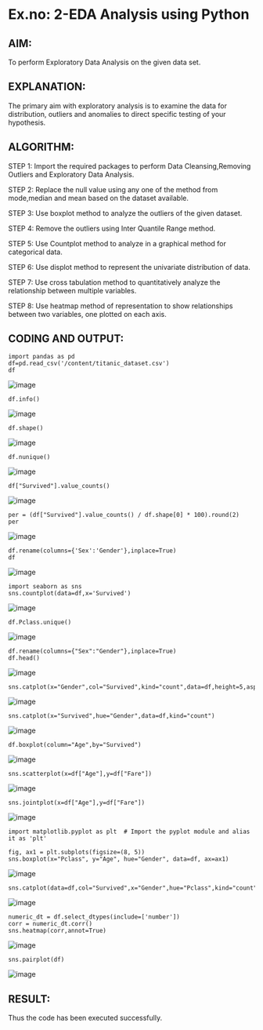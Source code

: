 # Ex.no: 2-EDA Analysis using Python

## AIM:
To perform Exploratory Data Analysis on the given data set.
      
## EXPLANATION:
  The primary aim with exploratory analysis is to examine the data for distribution, outliers and anomalies to direct specific testing of your hypothesis.
  
## ALGORITHM:
STEP 1: Import the required packages to perform Data Cleansing,Removing Outliers and Exploratory Data Analysis.

STEP 2: Replace the null value using any one of the method from mode,median and mean based on the dataset available.

STEP 3: Use boxplot method to analyze the outliers of the given dataset.

STEP 4: Remove the outliers using Inter Quantile Range method.

STEP 5: Use Countplot method to analyze in a graphical method for categorical data.

STEP 6: Use displot method to represent the univariate distribution of data.

STEP 7: Use cross tabulation method to quantitatively analyze the relationship between multiple variables.

STEP 8: Use heatmap method of representation to show relationships between two variables, one plotted on each axis.

## CODING AND OUTPUT:

```
import pandas as pd
df=pd.read_csv('/content/titanic_dataset.csv')
df
```
![image](https://github.com/user-attachments/assets/b9411f27-2e54-4cb9-97dc-14e6c4df49b5)

```
df.info()
```
![image](https://github.com/user-attachments/assets/0a2f7fac-0804-4098-8346-2a8615edc94a)

```
df.shape()
```
![image](https://github.com/user-attachments/assets/99d2038a-da4c-48ab-9be5-b2c1bd7add67)

```
df.nunique()
```
![image](https://github.com/user-attachments/assets/2d8cfd76-bd33-43fd-9c98-bd5f3b3096fd)

```
df["Survived"].value_counts()
```
![image](https://github.com/user-attachments/assets/21ace095-dc9a-44fa-a199-4dc393e22dfe)

```
per = (df["Survived"].value_counts() / df.shape[0] * 100).round(2)
per
```
![image](https://github.com/user-attachments/assets/e320e38f-d01b-4c40-92a5-05097f9bc9b5)

```
df.rename(columns={'Sex':'Gender'},inplace=True)
df
```
![image](https://github.com/user-attachments/assets/cfbddd57-b940-4ac2-bd17-f83bcc05abba)

```
import seaborn as sns
sns.countplot(data=df,x='Survived')
```
![image](https://github.com/user-attachments/assets/c3a6375f-934d-46be-9762-d0ffedfb66e4)

```
df.Pclass.unique()
```
![image](https://github.com/user-attachments/assets/de0b7419-8c95-4926-ac7d-8cabdc1c1cbf)

```
df.rename(columns={"Sex":"Gender"},inplace=True)
df.head()
```
![image](https://github.com/user-attachments/assets/afdf6fb8-0bae-4bc9-a682-b623b8e3fe67)

```
sns.catplot(x="Gender",col="Survived",kind="count",data=df,height=5,aspect=.7)
```
![image](https://github.com/user-attachments/assets/6dd6a74a-9a1f-4954-883a-75e1f4a9ed91)

```
sns.catplot(x="Survived",hue="Gender",data=df,kind="count")
```
![image](https://github.com/user-attachments/assets/2f340beb-f23a-4cc2-ba5e-3252dab21f08)

```
df.boxplot(column="Age",by="Survived")
```
![image](https://github.com/user-attachments/assets/73ae7b47-8837-4e53-947f-4c8a0015232e)

```
sns.scatterplot(x=df["Age"],y=df["Fare"])
```
![image](https://github.com/user-attachments/assets/f1769657-0baf-43cb-b3d0-c3fdf6c240b7)

```
sns.jointplot(x=df["Age"],y=df["Fare"])
```
![image](https://github.com/user-attachments/assets/ffae6165-6cbd-4350-94bb-84d27a5d5489)

```
import matplotlib.pyplot as plt  # Import the pyplot module and alias it as 'plt'

fig, ax1 = plt.subplots(figsize=(8, 5))
sns.boxplot(x="Pclass", y="Age", hue="Gender", data=df, ax=ax1)
```
![image](https://github.com/user-attachments/assets/90642647-6811-4e97-8649-629c16c41201)

```
sns.catplot(data=df,col="Survived",x="Gender",hue="Pclass",kind="count")
```
![image](https://github.com/user-attachments/assets/9b78a4e6-72f4-45fc-b0cb-5cb0dd1d6507)

```
numeric_dt = df.select_dtypes(include=['number'])
corr = numeric_dt.corr()
sns.heatmap(corr,annot=True)
```
![image](https://github.com/user-attachments/assets/5af8a8cf-2b90-4fc4-96ce-5ef849382e9a)

```
sns.pairplot(df)
```
![image](https://github.com/user-attachments/assets/15fa219c-3369-4364-96f9-d6ce38ad5cf7)


## RESULT:
Thus the code has been executed successfully.
